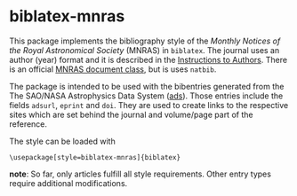 # biblatex-mnras

This package implements the bibliography style of the *Monthly Notices of the Royal Astronomical Society* (MNRAS) in `biblatex`. The journal uses an author (year) format and it is described in the [Instructions to Authors](https://academic.oup.com/mnras/pages/general_instructions?login=false#6.3\%20References\%20and\%20citations). There is an official [MNRAS document class](https://www.ctan.org/tex-archive/macros/latex/contrib/mnras), but is uses `natbib`. 

The package is intended to be used with the bibentries generated from the The SAO/NASA Astrophysics Data System ([ads](https://ui.adsabs.harvard.edu/)). Those entries include the fields `adsurl`, `eprint` and `doi`. They are used to create links to the respective sites which are set behind the journal and volume/page part of the reference.

The style can be loaded with

```
\usepackage[style=biblatex-mnras]{biblatex}
```

**note**: So far, only articles fulfill all style requirements. Other entry types require additional modifications.